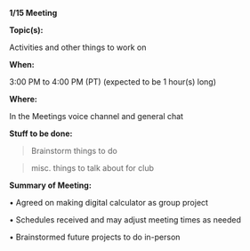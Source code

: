 __**1/15 Meeting**__

__**Topic(s):**__

Activities and other things to work on

__**When:**__

3:00 PM to 4:00 PM (PT) (expected to be 1 hour(s) long)

__**Where:**__

In the Meetings voice channel and general chat

__**Stuff to be done:**__

>  Brainstorm things to do

>  misc. things to talk about for club


__**Summary of Meeting:**__

•  Agreed on making digital calculator as group project

•  Schedules received and may adjust meeting times as needed

•  Brainstormed future projects to do in-person
